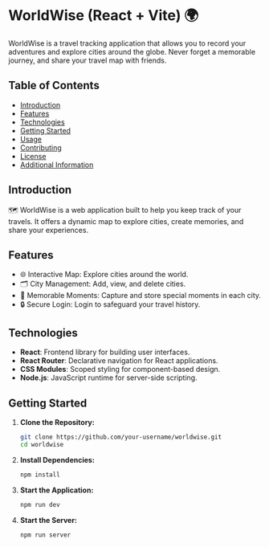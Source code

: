 # 

# WorldWise (React + Vite) 🌍

WorldWise is a travel tracking application that allows you to record your adventures and explore cities around the globe. Never forget a memorable journey, and share your travel map with friends.

## Table of Contents

- [Introduction](#introduction)
- [Features](#features)
- [Technologies](#technologies)
- [Getting Started](#getting-started)
- [Usage](#usage)
- [Contributing](#contributing)
- [License](#license)
- [Additional Information](#additional-information)

## Introduction

🗺️ WorldWise is a web application built to help you keep track of your travels. It offers a dynamic map to explore cities, create memories, and share your experiences.

## Features

- 🌐 Interactive Map: Explore cities around the world.
- 🗂️ City Management: Add, view, and delete cities.
- 📸 Memorable Moments: Capture and store special moments in each city.
- 🔒 Secure Login: Login to safeguard your travel history.

## Technologies

- **React**: Frontend library for building user interfaces.
- **React Router**: Declarative navigation for React applications.
- **CSS Modules**: Scoped styling for component-based design.
- **Node.js**: JavaScript runtime for server-side scripting.

## Getting Started

1. **Clone the Repository:**
   ```bash
   git clone https://github.com/your-username/worldwise.git
   cd worldwise
   ```
   
2. **Install Dependencies:**
   ```bash
   npm install
   ```

4. **Start the Application:**
   ```bash
   npm run dev
   ```

5. **Start the Server:**
   ```bash
   npm run server
   ```
